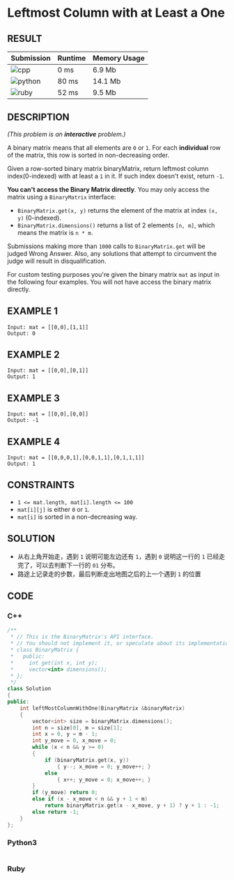 # Leftmost Column with at Least a One

## RESULT

| Submission                                                         | Runtime | Memory Usage |
| ------------------------------------------------------------------ | ------- | ------------ |
| ![cpp](https://img.shields.io/badge/leetcodeXXXX-cpp-f34b7d.svg)   | 0 ms    | 6.9 Mb       |
| ![python](https://img.shields.io/badge/leetcodeXXXX-py-3572A5.svg) | 80 ms   | 14.1 Mb      |
| ![ruby](https://img.shields.io/badge/leetcodeXXXX-rb-701516.svg)   | 52 ms   | 9.5 Mb       |

## DESCRIPTION

*(This problem is an **interactive** problem.)*

A binary matrix means that all elements are `0` or `1`. For each **individual** row of the matrix, this row is sorted in non-decreasing order.

Given a row-sorted binary matrix binaryMatrix, return leftmost column index(0-indexed) with at least a `1` in it. If such index doesn't exist, return `-1`.

**You can't access the Binary Matrix directly**. You may only access the matrix using a `BinaryMatrix` interface:

* `BinaryMatrix.get(x, y)` returns the element of the matrix at index `(x, y)` (0-indexed).
* `BinaryMatrix.dimensions()` returns a list of 2 elements `[n, m]`, which means the matrix is `n * m`.

Submissions making more than `1000` calls to `BinaryMatrix.get` will be judged Wrong Answer.  Also, any solutions that attempt to circumvent the judge will result in disqualification.

For custom testing purposes you're given the binary matrix `mat` as input in the following four examples. You will not have access the binary matrix directly.

## EXAMPLE 1

```plain
Input: mat = [[0,0],[1,1]]
Output: 0
```

## EXAMPLE 2

```plain
Input: mat = [[0,0],[0,1]]
Output: 1
```

## EXAMPLE 3

```plain
Input: mat = [[0,0],[0,0]]
Output: -1
```

## EXAMPLE 4

```plain
Input: mat = [[0,0,0,1],[0,0,1,1],[0,1,1,1]]
Output: 1
```

## CONSTRAINTS

* `1 <= mat.length, mat[i].length <= 100`
* `mat[i][j]` is either `0` or `1`.
* `mat[i]` is sorted in a non-decreasing way.

## SOLUTION

* 从右上角开始走，遇到 `1` 说明可能左边还有 `1`，遇到 `0` 说明这一行的 `1` 已经走完了，可以去判断下一行的 `01` 分布。
* 路途上记录走的步数，最后判断走出地图之后的上一个遇到 `1` 的位置

## CODE

### C++

```cpp
/**
 * // This is the BinaryMatrix's API interface.
 * // You should not implement it, or speculate about its implementation
 * class BinaryMatrix {
 *   public:
 *     int get(int x, int y);
 *     vector<int> dimensions();
 * };
 */
class Solution
{
public:
    int leftMostColumnWithOne(BinaryMatrix &binaryMatrix)
    {
        vector<int> size = binaryMatrix.dimensions();
        int n = size[0], m = size[1];
        int x = 0, y = m - 1;
        int y_move = 0, x_move = 0;
        while (x < n && y >= 0)
        {
            if (binaryMatrix.get(x, y))
                { y--; x_move = 0; y_move++; }
            else
                { x++; y_move = 0; x_move++; }
        }
        if (y_move) return 0;
        else if (x - x_move < n && y + 1 < m)
            return binaryMatrix.get(x - x_move, y + 1) ? y + 1 : -1;
        else return -1;
    }
};
```

### Python3

```python
```

### Ruby

```ruby
```